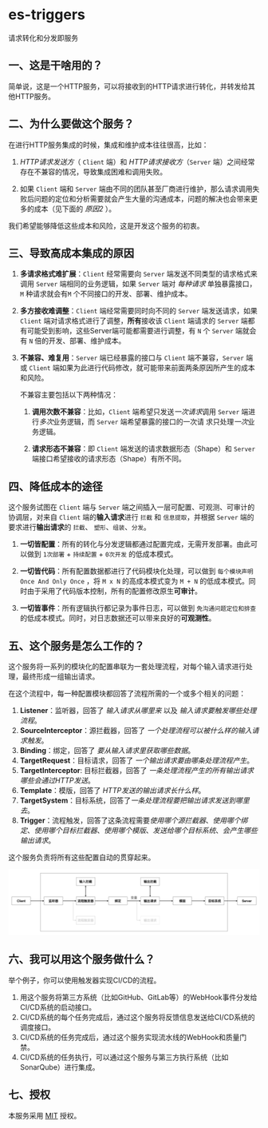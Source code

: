 # es-triggers
请求转化和分发即服务

## 一、这是干啥用的？

简单说，这是一个HTTP服务，可以将接收到的HTTP请求进行转化，并转发给其他HTTP服务。

## 二、为什么要做这个服务？

在进行HTTP服务集成的时候，集成和维护成本往往很高，比如：

1. _HTTP请求发送方_（ `Client` 端）和 _HTTP请求接收方_（`Server` 端）之间经常存在不兼容的情况，导致集成困难和调用失败。

2. 如果 `Client` 端和 `Server` 端由不同的团队甚至厂商进行维护，那么请求调用失败后问题的定位和分析需要就会产生大量的沟通成本，问题的解决也会带来更多的成本（见下面的 *原因2* ）。

我们希望能够降低这些成本和风险，这是开发这个服务的初衷。


## 三、导致高成本集成的原因

1. **多请求格式难扩展**：`Client` 经常需要向 `Server` 端发送不同类型的请求格式来调用 `Server` 端相同的业务逻辑，如果 `Server` 端对 _每种请求_ 单独暴露接口，`M` 种请求就会有`M` 个不同接口的开发、部署、维护成本。

2. **多方接收难调整**：`Client` 端经常需要同时向不同的 `Server` 端发送请求，如果 `Client` 端对请求格式进行了调整，**所有**接收该 `Client` 端请求的 `Server` 端都有可能受到影响，这些Server端可能都需要进行调整，有 `N` 个 `Server` 端就会有 `N` 倍的开发、部署、维护成本。

3. **不兼容、难复用**：`Server` 端已经暴露的接口与 `Client` 端不兼容，`Server` 端或 `Client` 端如果为此进行代码修改，就可能带来前面两条原因所产生的成本和风险。
   
   不兼容主要包括以下两种情况：

   1. **调用次数不兼容**：比如，`Client` 端希望只发送*一次请求*调用 `Server` 端进行*多次*业务逻辑，而 `Server` 端希望暴露的接口的一次请
      求只处理*一次*业务逻辑。

   2. **请求形态不兼容**：即 `Client` 端发送的请求数据形态（Shape）和 `Server` 端接口希望接收的请求形态（Shape）有所不同。


## 四、降低成本的途径

这个服务试图在 `Client` 端与 `Server` 端之间插入一层可配置、可观测、可审计的协调层，对来自 `Client` 端的**输入请求**进行 `拦截` 和 `信息提取`，并根据 `Server` 端的要求进行**输出请求**的 `拦截`、 `塑形`、`组装`、`分发`。

1. **一切皆配置**：所有的转化与分发逻辑都通过配置完成，无需开发部署。由此可以做到 `1次部署` + `持续配置` + `0次开发` 的低成本模式。

2. **一切皆代码**：所有配置数据都进行了代码模块化处理，可以做到 `每个模块声明Once And Only Once` ，将 `M x N` 的高成本模式变为 `M + N` 的低成本模式。同时由于采用了代码版本控制，所有的配置修改原生**可审计**。

3. **一切皆事件**：所有逻辑执行都记录为事件日志，可以做到 `免沟通问题定位和排查` 的低成本模式。同时，对日志数据还可以带来良好的**可观测性**。

## 五、这个服务是怎么工作的？

这个服务将一系列的模块化的配置串联为一套处理流程，对每个输入请求进行处理，最终形成一组输出请求。

在这个流程中，每一种配置模块都回答了流程所需的一个或多个相关的问题：

1. **Listener**：监听器，回答了 *输入请求从哪里来* 以及 *输入请求要触发哪些处理流程*。
2. **SourceInterceptor**：源拦截器，回答了 *一个处理流程可以被什么样的输入请求触发*。
3. **Binding**：绑定，回答了 *要从输入请求里获取哪些数据*。
4. **TargetRequest**：目标请求，回答了 *一个输出请求要由哪条处理流程产生*。
5. **TargetInterceptor**: 目标拦截器，回答了 *一条处理流程产生的所有输出请求哪些会通过HTTP发送*。
6. **Template**：模版，回答了 *HTTP发送的输出请求长什么样*。
7. **TargetSystem**：目标系统，回答了*一条处理流程要把输出请求发送到哪里去*。
8. **Trigger**：流程触发，回答了这条流程需要*使用哪个源拦截器*、_使用哪个绑定_、_使用哪个目标拦截器_、_使用哪个模版_、_发送给哪个目标系统_、_会产生哪些输出请求_。

这个服务负责将所有这些配置自动的贯穿起来。

![](https://github.com/lchrennew/es-triggers/blob/main/doc/assets/workflow.png)

## 六、我可以用这个服务做什么？

举个例子，你可以使用触发器实现CI/CD的流程。

1. 用这个服务将第三方系统（比如GitHub、GitLab等）的WebHook事件分发给CI/CD系统的启动接口。
2. CI/CD系统的每个任务完成后，通过这个服务将反馈信息发送给CI/CD系统的调度接口。
3. CI/CD系统的任务完成后，通过这个服务实现流水线的WebHook和质量门禁。
4. CI/CD系统的任务执行，可以通过这个服务与第三方执行系统（比如SonarQube）进行集成。

## 七、授权

本服务采用 [MIT](https://github.com/lchrennew/es-triggers/blob/main/LICENSE) 授权。
